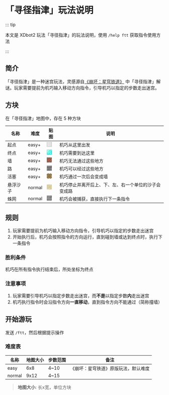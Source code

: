 # 「寻径指津」玩法说明

::: tip

本文是 XDbot2 玩法「寻径指津」的玩法说明，使用 `/help ftt` 获取指令使用方法

:::

## 简介

「寻径指津」是一种迷宫玩法，灵感源自[《崩坏：星穹铁道》][1] 中「寻径指津」解谜。玩家需要提前为机巧输入移动方向指令，引导机巧以指定的步数走出迷宫。

## 方块

在「寻径指津」地图中，存在 5 种方块

| 名称  | 难度     | 贴图                 | 说明       |
|------|----------|----------------------|-----------|
| 起点  | easy+    | ![](/iron_block.png) | 机巧从这里出发 |
| 终点  | easy+    | ![](/diamond_block.png) | 机巧需要到达这里 |
| 墙   |  easy+    | ![](/bricks.png) | 机巧无法通过这些地方 |
| 路   | easy+     | ![](/stone_bricks.png) | 机巧可以经过这些地方 |
| 活塞 | easy+     |![](/piston_top.png) | 机巧通过一次后会变成墙 |
| 悬浮沙子 | normal | ![](/sand.png) | 机巧停止并离开后上、下、左、右一个单位的沙子会变成路 |
| 蛛网 | normal    | ![](/cobweb.png) | 机巧会被捕获，直接执行下一条指令 |


## 规则

1. 玩家需要提前为机巧输入移动方向指令，引导机巧以指定的步数走出迷宫
2. 开始执行后，机巧会按照指令的方向运行，直到碰到墙或达到终点时，执行下一条指令

### 胜利条件

机巧在所有指令执行结束后，所处坐标为终点

### 注意事项

1. 玩家需要引导机巧以指定步数走出迷宫，而**不是**以指定步数**内**走出迷宫
2. 机巧执行指令时会沿指令方向**一直移动**，直到指令方向不能通过（简称撞墙）

## 开始游玩

发送 `/ftt`，然后根据提示操作

### 难度表

| 名称   | **地图大小** | 步数范围    | 备注  |
|-------|-------------|------------|--------|
| easy  | 6x8         | 4~10       | 《崩坏：星穹铁道》原版玩法，默认难度 |
| normal | 9x12       | 4~15        | |

> **地图大小**: 长x宽，单位方块

[1]: https://sr.mihoyo.com
